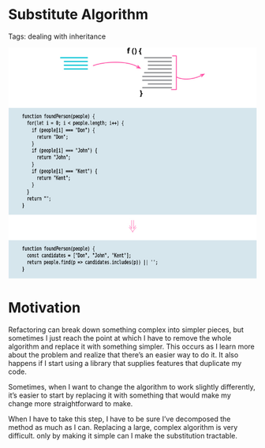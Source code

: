 # Substitute Algorithm

Tags: dealing with inheritance

![](img.png)

# Motivation

Refactoring can break down something complex into simpler pieces, but sometimes I just reach the 
point at which I have to remove the whole algorithm and replace it with something simpler. This 
occurs as I learn more about the problem and realize that there’s an easier way to do it. It also
happens if I start using a library that supplies features that duplicate my code. 

Sometimes, when I want to change the algorithm to work slightly differently, it’s easier to start
by replacing it with something that would make my change more
straightforward to make.

When I have to take this step, I have to be sure I’ve decomposed the method as much as I can. 
Replacing a large, complex algorithm is very difficult. only by making it simple can I make the
substitution tractable.